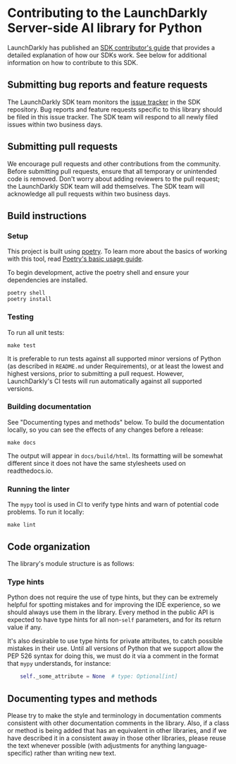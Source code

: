 # Contributing to the LaunchDarkly Server-side AI library for Python

LaunchDarkly has published an [SDK contributor's guide](https://docs.launchdarkly.com/sdk/concepts/contributors-guide) that provides a detailed explanation of how our SDKs work. See below for additional information on how to contribute to this SDK.

## Submitting bug reports and feature requests

The LaunchDarkly SDK team monitors the [issue tracker](https://github.com/launchdarkly/python-server-sdk-ai/issues) in the SDK repository. Bug reports and feature requests specific to this library should be filed in this issue tracker. The SDK team will respond to all newly filed issues within two business days.

## Submitting pull requests

We encourage pull requests and other contributions from the community. Before submitting pull requests, ensure that all temporary or unintended code is removed. Don't worry about adding reviewers to the pull request; the LaunchDarkly SDK team will add themselves. The SDK team will acknowledge all pull requests within two business days.

## Build instructions

### Setup

This project is built using [poetry](https://python-poetry.org/). To learn more about the basics of working with this tool, read [Poetry's basic usage guide](https://python-poetry.org/docs/basic-usage/).

To begin development, active the poetry shell and ensure your dependencies are installed.

```
poetry shell
poetry install
```

### Testing

To run all unit tests:

```shell
make test
```

It is preferable to run tests against all supported minor versions of Python (as described in `README.md` under Requirements), or at least the lowest and highest versions, prior to submitting a pull request. However, LaunchDarkly's CI tests will run automatically against all supported versions.

### Building documentation

See "Documenting types and methods" below. To build the documentation locally, so you can see the effects of any changes before a release:

```shell
make docs
```

The output will appear in `docs/build/html`. Its formatting will be somewhat different since it does not have the same stylesheets used on readthedocs.io.

### Running the linter

The `mypy` tool is used in CI to verify type hints and warn of potential code problems. To run it locally:

```shell
make lint
```

## Code organization

The library's module structure is as follows:

### Type hints

Python does not require the use of type hints, but they can be extremely helpful for spotting mistakes and for improving the IDE experience, so we should always use them in the library. Every method in the public API is expected to have type hints for all non-`self` parameters, and for its return value if any.

It's also desirable to use type hints for private attributes, to catch possible mistakes in their use. Until all versions of Python that we support allow the PEP 526 syntax for doing this, we must do it via a comment in the format that `mypy` understands, for instance:

```python
    self._some_attribute = None  # type: Optional[int]
```

## Documenting types and methods

Please try to make the style and terminology in documentation comments consistent with other documentation comments in the library. Also, if a class or method is being added that has an equivalent in other libraries, and if we have described it in a consistent away in those other libraries, please reuse the text whenever possible (with adjustments for anything language-specific) rather than writing new text.

